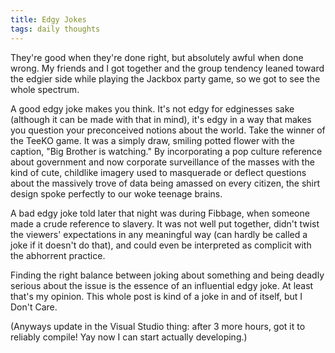 ```yaml
---
title: Edgy Jokes
tags: daily thoughts
---
```


They're good when they're done right, but absolutely awful when done wrong. My friends and I got together and the group tendency leaned toward the edgier side while playing the Jackbox party game, so we got to see the whole spectrum.

A good edgy joke makes you think. It's not edgy for edginesses sake (although it can be made with that in mind), it's edgy in a way that makes you question your preconceived notions about the world. Take the winner of the TeeKO game. It was a simply draw, smiling potted flower with the caption, "Big Brother is watching." By incorporating a pop culture reference about government and now corporate surveillance of the masses with the kind of cute, childlike imagery used to masquerade or deflect questions about the massively trove of data being amassed on every citizen, the shirt design spoke perfectly to our woke teenage brains.

A bad edgy joke told later that night was during Fibbage, when someone made a crude reference to slavery. It was not well put together, didn't twist the viewers' expectations in any meaningful way (can hardly be called a joke if it doesn't do that), and could even be interpreted as complicit with the abhorrent practice.

Finding the right balance between joking about something and being deadly serious about the issue is the essence of an influential edgy joke. At least that's my opinion. This whole post is kind of a joke in and of itself, but I Don't Care.

(Anyways update in the Visual Studio thing: after 3 more hours, got it to reliably compile! Yay now I can start actually developing.)
